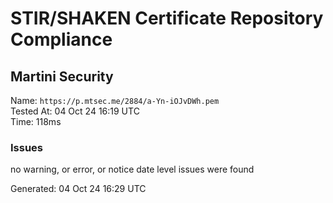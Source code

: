 # STIR/SHAKEN Certificate Repository Compliance

## Martini Security

Name: `https://p.mtsec.me/2884/a-Yn-iOJvDWh.pem`\
Tested At: 04 Oct 24 16:19 UTC\
Time: 118ms

### Issues

no warning, or error, or notice date level issues were found

Generated: 04 Oct 24 16:29 UTC